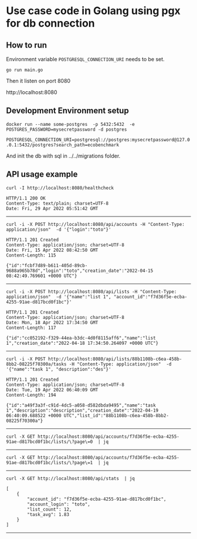 # Use case code in Golang using pgx for db connection

## How to run

Environment variable `POSTGRESQL_CONNECTION_URI` needs to be set.

`go run main.go`

Then it listen on port 8080

http://localhost:8080

## Development Environment setup

`docker run --name some-postgres  -p 5432:5432  -e POSTGRES_PASSWORD=mysecretpassword -d postgres`

`POSTGRESQL_CONNECTION_URI=postgresql://postgres:mysecretpassword@127.0.0.1:5432/postgres?search_path=ecobenchmark`

And init the db with sql in ../../migrations folder.
 
## API usage example

    curl -I http://localhost:8080/healthcheck   

    HTTP/1.1 200 OK
    Content-Type: text/plain; charset=UTF-8
    Date: Fri, 29 Apr 2022 05:51:42 GMT

----

    curl -i -X POST http://localhost:8080/api/accounts -H "Content-Type: application/json"  -d '{"login":"toto"}'

    HTTP/1.1 201 Created
    Content-Type: application/json; charset=UTF-8
    Date: Fri, 15 Apr 2022 08:42:50 GMT
    Content-Length: 115

    {"id":"fcbf7d89-b611-405d-89cb-9688a965b78d","login":"toto","creation_date":"2022-04-15 08:42:49.769601 +0000 UTC"}

----

    curl -i -X POST http://localhost:8080/api/lists -H "Content-Type: application/json"  -d '{"name":"list 1", "account_id":"f7d36f5e-ecba-4255-91ae-d817bcd0f1bc"}'

    HTTP/1.1 201 Created
    Content-Type: application/json; charset=UTF-8
    Date: Mon, 18 Apr 2022 17:34:50 GMT
    Content-Length: 117

    {"id":"cc052192-f329-44ea-b3dc-4d0f8115aff6","name":"list 1","creation_date":"2022-04-18 17:34:50.264097 +0000 UTC"}

----

    curl -i -X POST http://localhost:8080/api/lists/88b1108b-c6ea-458b-8bb2-08225f70300a/tasks -H "Content-Type: application/json"  -d '{"name":"task 1", "description":"des"}'

    HTTP/1.1 201 Created
    Content-Type: application/json; charset=UTF-8
    Date: Tue, 19 Apr 2022 06:40:09 GMT
    Content-Length: 194

    {"id":"a49f3a3f-c91d-4dc5-a058-d582dbda9495","name":"task 1","description":"description","creation_date":"2022-04-19 06:40:09.688522 +0000 UTC","list_id":"88b1108b-c6ea-458b-8bb2-08225f70300a"}
----
    curl -X GET http://localhost:8080/api/accounts/f7d36f5e-ecba-4255-91ae-d817bcd0f1bc/lists/\?page\=0  | jq
----
    curl -X GET http://localhost:8080/api/accounts/f7d36f5e-ecba-4255-91ae-d817bcd0f1bc/lists/\?page\=1  | jq
----
    curl -X GET http://localhost:8080/api/stats  | jq

    [
        {
            "account_id": "f7d36f5e-ecba-4255-91ae-d817bcd0f1bc",
            "account_login": "toto",
            "list_count": 12,
            "task_avg": 1.83
        }
    ]
----